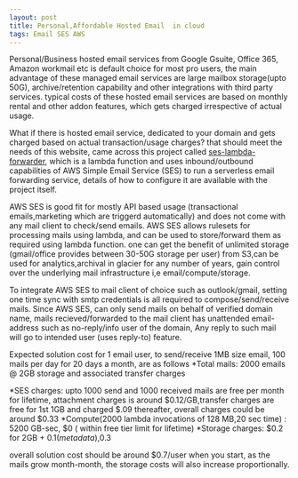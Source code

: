 ```yaml
---
layout: post
title: Personal,Affordable Hosted Email  in cloud
tags: Email SES AWS 
---
```


Personal/Business hosted email services from  Google Gsuite, Office 365, Amazon workmail etc is default choice for most pro users, the main advantage of these managed email services are large mailbox storage(upto 50G), archive/retention capability and other integrations with third party services. typical costs of these hosted email services are based on monthly rental and other addon features, which gets charged irrespective of actual usage.

What if there is  hosted email service, dedicated to your domain and gets charged based on actual transaction/usage charges? that should meet the needs of this website, came across this project called [ses-lambda-forwarder](https://github.com/arithmetric/aws-lambda-ses-forwarder), which is a lambda function and uses inbound/outbound capabilities of AWS Simple Email Service (SES) to run a serverless email forwarding service, details of how to configure it are available with the project itself. 

AWS SES is good fit for mostly API based usage (transactional emails,marketing which are triggerd automatically)  and does not come with any mail client to check/send emails. AWS SES allows rulesets for processing mails using lambda, and can be used to store/forward them as required using lambda function. one can get the benefit of unlimited storage (gmail/office provides between 30-50G storage per user) from S3,can be used for analytics,archival in glacier for any number of years,  gain  control over the underlying mail infrastructure i,e email/compute/storage.

To integrate AWS SES to mail client of choice such as outlook/gmail, setting one time sync with smtp credentials is all required to compose/send/receive mails. Since AWS SES, can only send mails on behalf of  verified domain name, mails recieved/forwarded to the mail client has unattended email-address such as no-reply/info user of the domain, Any reply to such mail will go to intended user (uses reply-to) feature.

Expected solution cost for 1 email user, to send/receive  1MB size email, 100 mails per day for 20 days a month, are as follows 
*Total mails: 2000 emails @ 2GB storage and associated transfer charges

*SES charges: upto 1000 send and 1000 received mails are free per month for lifetime, attachment charges is around $0.12/GB,transfer charges are free for 1st 1GB and charged $.09 thereafter, overall charges could be around $0.33
*Compute(2000 lambda invocations of 128 MB,20 sec time) : 5200 GB-sec, $0 ( within free tier limit for lifetime)
*Storage charges: $0.2 for 2GB + $0.1(metadata) ,$0.3

overall solution cost should be around $0.7/user when you start, as the mails grow month-month, the storage costs will also increase proportionally. 
